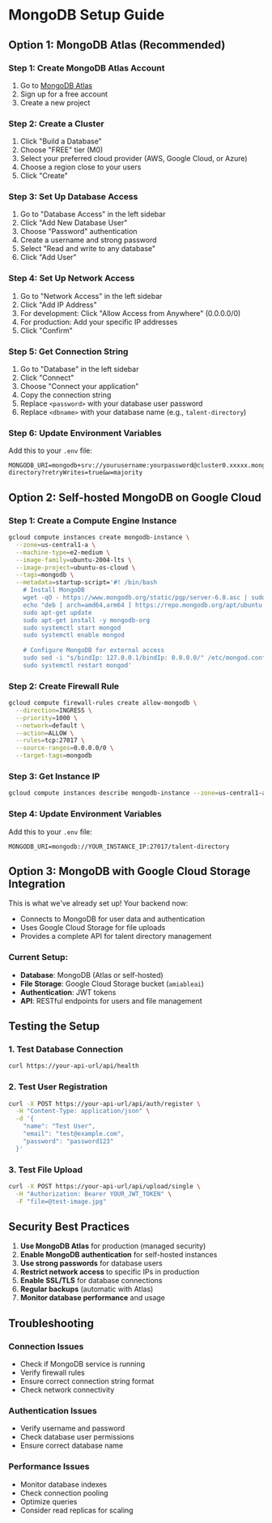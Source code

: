 # MongoDB Setup Guide

## Option 1: MongoDB Atlas (Recommended)

### Step 1: Create MongoDB Atlas Account
1. Go to [MongoDB Atlas](https://www.mongodb.com/atlas)
2. Sign up for a free account
3. Create a new project

### Step 2: Create a Cluster
1. Click "Build a Database"
2. Choose "FREE" tier (M0)
3. Select your preferred cloud provider (AWS, Google Cloud, or Azure)
4. Choose a region close to your users
5. Click "Create"

### Step 3: Set Up Database Access
1. Go to "Database Access" in the left sidebar
2. Click "Add New Database User"
3. Choose "Password" authentication
4. Create a username and strong password
5. Select "Read and write to any database"
6. Click "Add User"

### Step 4: Set Up Network Access
1. Go to "Network Access" in the left sidebar
2. Click "Add IP Address"
3. For development: Click "Allow Access from Anywhere" (0.0.0.0/0)
4. For production: Add your specific IP addresses
5. Click "Confirm"

### Step 5: Get Connection String
1. Go to "Database" in the left sidebar
2. Click "Connect"
3. Choose "Connect your application"
4. Copy the connection string
5. Replace `<password>` with your database user password
6. Replace `<dbname>` with your database name (e.g., `talent-directory`)

### Step 6: Update Environment Variables
Add this to your `.env` file:
```env
MONGODB_URI=mongodb+srv://yourusername:yourpassword@cluster0.xxxxx.mongodb.net/talent-directory?retryWrites=true&w=majority
```

## Option 2: Self-hosted MongoDB on Google Cloud

### Step 1: Create a Compute Engine Instance
```bash
gcloud compute instances create mongodb-instance \
  --zone=us-central1-a \
  --machine-type=e2-medium \
  --image-family=ubuntu-2004-lts \
  --image-project=ubuntu-os-cloud \
  --tags=mongodb \
  --metadata=startup-script='#! /bin/bash
    # Install MongoDB
    wget -qO - https://www.mongodb.org/static/pgp/server-6.0.asc | sudo apt-key add -
    echo "deb [ arch=amd64,arm64 ] https://repo.mongodb.org/apt/ubuntu focal/mongodb-org/6.0 multiverse" | sudo tee /etc/apt/sources.list.d/mongodb-org-6.0.list
    sudo apt-get update
    sudo apt-get install -y mongodb-org
    sudo systemctl start mongod
    sudo systemctl enable mongod
    
    # Configure MongoDB for external access
    sudo sed -i "s/bindIp: 127.0.0.1/bindIp: 0.0.0.0/" /etc/mongod.conf
    sudo systemctl restart mongod'
```

### Step 2: Create Firewall Rule
```bash
gcloud compute firewall-rules create allow-mongodb \
  --direction=INGRESS \
  --priority=1000 \
  --network=default \
  --action=ALLOW \
  --rules=tcp:27017 \
  --source-ranges=0.0.0.0/0 \
  --target-tags=mongodb
```

### Step 3: Get Instance IP
```bash
gcloud compute instances describe mongodb-instance --zone=us-central1-a --format="get(networkInterfaces[0].accessConfigs[0].natIP)"
```

### Step 4: Update Environment Variables
Add this to your `.env` file:
```env
MONGODB_URI=mongodb://YOUR_INSTANCE_IP:27017/talent-directory
```

## Option 3: MongoDB with Google Cloud Storage Integration

This is what we've already set up! Your backend now:
- Connects to MongoDB for user data and authentication
- Uses Google Cloud Storage for file uploads
- Provides a complete API for talent directory management

### Current Setup:
- **Database**: MongoDB (Atlas or self-hosted)
- **File Storage**: Google Cloud Storage bucket (`amiableai`)
- **Authentication**: JWT tokens
- **API**: RESTful endpoints for users and file management

## Testing the Setup

### 1. Test Database Connection
```bash
curl https://your-api-url/api/health
```

### 2. Test User Registration
```bash
curl -X POST https://your-api-url/api/auth/register \
  -H "Content-Type: application/json" \
  -d '{
    "name": "Test User",
    "email": "test@example.com",
    "password": "password123"
  }'
```

### 3. Test File Upload
```bash
curl -X POST https://your-api-url/api/upload/single \
  -H "Authorization: Bearer YOUR_JWT_TOKEN" \
  -F "file=@test-image.jpg"
```

## Security Best Practices

1. **Use MongoDB Atlas** for production (managed security)
2. **Enable MongoDB authentication** for self-hosted instances
3. **Use strong passwords** for database users
4. **Restrict network access** to specific IPs in production
5. **Enable SSL/TLS** for database connections
6. **Regular backups** (automatic with Atlas)
7. **Monitor database performance** and usage

## Troubleshooting

### Connection Issues
- Check if MongoDB service is running
- Verify firewall rules
- Ensure correct connection string format
- Check network connectivity

### Authentication Issues
- Verify username and password
- Check database user permissions
- Ensure correct database name

### Performance Issues
- Monitor database indexes
- Check connection pooling
- Optimize queries
- Consider read replicas for scaling 